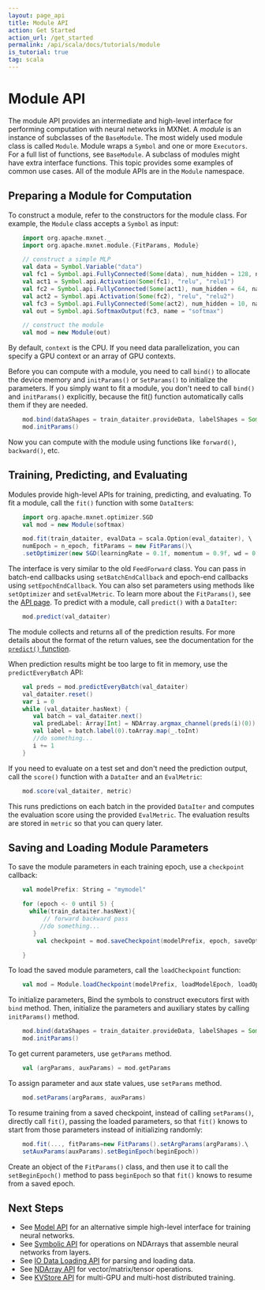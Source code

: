 ```yaml
---
layout: page_api
title: Module API
action: Get Started
action_url: /get_started
permalink: /api/scala/docs/tutorials/module
is_tutorial: true
tag: scala
---
```


# Module API
The module API provides an intermediate and high-level interface for performing computation with neural networks in MXNet. A *module* is an instance of subclasses of the `BaseModule`. The most widely used module class is called `Module`. Module wraps a `Symbol` and one or more `Executors`. For a full list of functions, see `BaseModule`.
A subclass of modules might have extra interface functions. This topic provides some examples of common use cases. All of the module APIs are in the `Module` namespace.

## Preparing a Module for Computation

To construct a module, refer to the constructors for the module class. For example, the `Module` class accepts a `Symbol` as input:

```scala
    import org.apache.mxnet._
    import org.apache.mxnet.module.{FitParams, Module}

    // construct a simple MLP
    val data = Symbol.Variable("data")
    val fc1 = Symbol.api.FullyConnected(Some(data), num_hidden = 128, name = "fc1")
    val act1 = Symbol.api.Activation(Some(fc1), "relu", "relu1")
    val fc2 = Symbol.api.FullyConnected(Some(act1), num_hidden = 64, name = "fc2")
    val act2 = Symbol.api.Activation(Some(fc2), "relu", "relu2")
    val fc3 = Symbol.api.FullyConnected(Some(act2), num_hidden = 10, name = "fc3")
    val out = Symbol.api.SoftmaxOutput(fc3, name = "softmax")

    // construct the module
    val mod = new Module(out)
```

By default, `context` is the CPU. If you need data parallelization, you can specify a GPU context or an array of GPU contexts.

Before you can compute with a module, you need to call `bind()` to allocate the device memory and `initParams()` or `SetParams()` to initialize the parameters.
If you simply want to fit a module, you don't need to call `bind()` and `initParams()` explicitly, because the fit() function automatically calls them if they are needed.

```scala
    mod.bind(dataShapes = train_dataiter.provideData, labelShapes = Some(train_dataiter.provideLabel))
    mod.initParams()
```

Now you can compute with the module using functions like `forward()`, `backward()`, etc.

## Training, Predicting, and Evaluating

Modules provide high-level APIs for training, predicting, and evaluating. To fit a module, call the `fit()` function with some `DataIter`s:

```scala
    import org.apache.mxnet.optimizer.SGD
    val mod = new Module(softmax)

    mod.fit(train_dataiter, evalData = scala.Option(eval_dataiter), \
    numEpoch = n_epoch, fitParams = new FitParams()\
    .setOptimizer(new SGD(learningRate = 0.1f, momentum = 0.9f, wd = 0.0001f)))
```

The interface is very similar to the old `FeedForward` class. You can pass in batch-end callbacks using `setBatchEndCallback` and epoch-end callbacks using `setEpochEndCallback`. You can also set parameters using methods like `setOptimizer` and `setEvalMetric`. To learn more about the `FitParams()`, see the [API page](http://mxnet.io/api/scala/docs/index.html#org.apache.mxnet.module.FitParams). To predict with a module, call `predict()` with a `DataIter`:

```scala
    mod.predict(val_dataiter)
```

The module collects and returns all of the prediction results. For more details about the format of the return values, see the documentation for the [`predict()` function](http://mxnet.incubator.apache.org/api/scala/docs/index.html#org.apache.mxnet.module.BaseModule).

When prediction results might be too large to fit in memory, use the `predictEveryBatch` API:

```scala
    val preds = mod.predictEveryBatch(val_dataiter)
    val_dataiter.reset()
    var i = 0
    while (val_dataiter.hasNext) {
       val batch = val_dataiter.next()
       val predLabel: Array[Int] = NDArray.argmax_channel(preds(i)(0)).toArray.map(_.toInt)
       val label = batch.label(0).toArray.map(_.toInt)
       //do something...
       i += 1
    }
```

If you need to evaluate on a test set and don't need the prediction output, call the `score()` function with a `DataIter` and an `EvalMetric`:

```scala
    mod.score(val_dataiter, metric)
```

This runs predictions on each batch in the provided `DataIter` and computes the evaluation score using the provided `EvalMetric`. The evaluation results are stored in `metric` so that you can query later.

## Saving and Loading Module Parameters

To save the module parameters in each training epoch, use a `checkpoint` callback:

```scala
    val modelPrefix: String = "mymodel"

    for (epoch <- 0 until 5) {
      while(train_dataiter.hasNext){  
          // forward backward pass
         //do something...
       }
        val checkpoint = mod.saveCheckpoint(modelPrefix, epoch, saveOptStates = true)

    }
```

To load the saved module parameters, call the `loadCheckpoint` function:

```scala
    val mod = Module.loadCheckpoint(modelPrefix, loadModelEpoch, loadOptimizerStates = true)
```

To initialize parameters, Bind the symbols to construct executors first with `bind` method. Then, initialize the parameters and auxiliary states by calling `initParams()` method.

```scala
    mod.bind(dataShapes = train_dataiter.provideData, labelShapes = Some(train_dataiter.provideLabel))
    mod.initParams()
```

To get current parameters, use `getParams` method.

```scala
    val (argParams, auxParams) = mod.getParams
```

To assign parameter and aux state values, use `setParams` method.

```scala
    mod.setParams(argParams, auxParams)
```

To resume training from a saved checkpoint, instead of calling `setParams()`, directly call `fit()`, passing the loaded parameters, so that `fit()` knows to start from those parameters instead of initializing randomly:

```scala
    mod.fit(..., fitParams=new FitParams().setArgParams(argParams).\
    setAuxParams(auxParams).setBeginEpoch(beginEpoch))
```

Create an object of the `FitParams()` class, and then use it to call the `setBeginEpoch()` method to pass `beginEpoch` so that `fit()` knows to resume from a saved epoch.

## Next Steps
* See [Model API](model.md) for an alternative simple high-level interface for training neural networks.
* See [Symbolic API](symbol.md) for operations on NDArrays that assemble neural networks from layers.
* See [IO Data Loading API](io.md) for parsing and loading data.
* See [NDArray API](ndarray.md) for vector/matrix/tensor operations.
* See [KVStore API](kvstore.md) for multi-GPU and multi-host distributed training.
